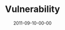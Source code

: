 ---
layout: message
category: message
series: "Everyday Friends"
title: "Vulnerability"
date: 2011-09-10-00-00
message_id: 691
---